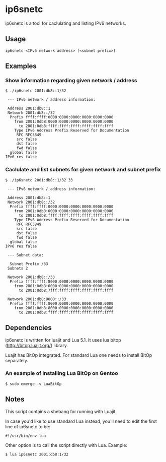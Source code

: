 # ip6snetc

ip6snetc is a tool for caclulating and listing IPv6 networks.

## Usage

```
ip6snetc <IPv6 network address> [<subnet prefix>]
```

## Examples

### Show information regarding given network / address

```
$ ./ip6snetc 2001:db8::1/32
```
```
 --- IPv6 network / address information:

 Address 2001:db8::1
 Network 2001:db8::/32
  Prefix ffff:ffff:0000:0000:0000:0000:0000:0000
    from 2001:0db8:0000:0000:0000:0000:0000:0000
      to 2001:0db8:ffff:ffff:ffff:ffff:ffff:ffff
    Type IPv6 Address Prefix Reserved for Documentation
     RFC RFC3849
     src false
     dst false
     fwd false
  global false
IPv6 res false
```

### Caclulate and list subnets for given network and subnet prefix

```
$ ./ip6snetc 2001:db8::1/32 33
```
```
 --- IPv6 network / address information:

 Address 2001:db8::1
 Network 2001:db8::/32
  Prefix ffff:ffff:0000:0000:0000:0000:0000:0000
    from 2001:0db8:0000:0000:0000:0000:0000:0000
      to 2001:0db8:ffff:ffff:ffff:ffff:ffff:ffff
    Type IPv6 Address Prefix Reserved for Documentation
     RFC RFC3849
     src false
     dst false
     fwd false
  global false
IPv6 res false

 --- Subnet data:

  Subnet Prefix /33
 Subnets 2

 Network 2001:db8::/33
  Prefix ffff:ffff:8000:0000:0000:0000:0000:0000
    from 2001:0db8:0000:0000:0000:0000:0000:0000
      to 2001:0db8:7fff:ffff:ffff:ffff:ffff:ffff

 Network 2001:db8:8000::/33
  Prefix ffff:ffff:8000:0000:0000:0000:0000:0000
    from 2001:0db8:8000:0000:0000:0000:0000:0000
      to 2001:0db8:ffff:ffff:ffff:ffff:ffff:ffff
```

## Dependencies

ip6snetc is written for luajit and Lua 5.1. It uses lua bitop (http://bitop.luajit.org/) library.

Luajit has BitOp integrated. For standard Lua one needs to install BitOp separately.

### An example of installing Lua BitOp on Gentoo

```
$ sudo emerge -v LuaBitOp
```

## Notes

This script contains a shebang for running with Luajit.

In case you'd like to use standard Lua instead, you'll need to edit the first line of ip6snetc to be:

```
#!/usr/bin/env lua
```

Other option is to call the script directly with Lua. Example:

```
$ lua ip6snetc 2001:db8:1/32
```

